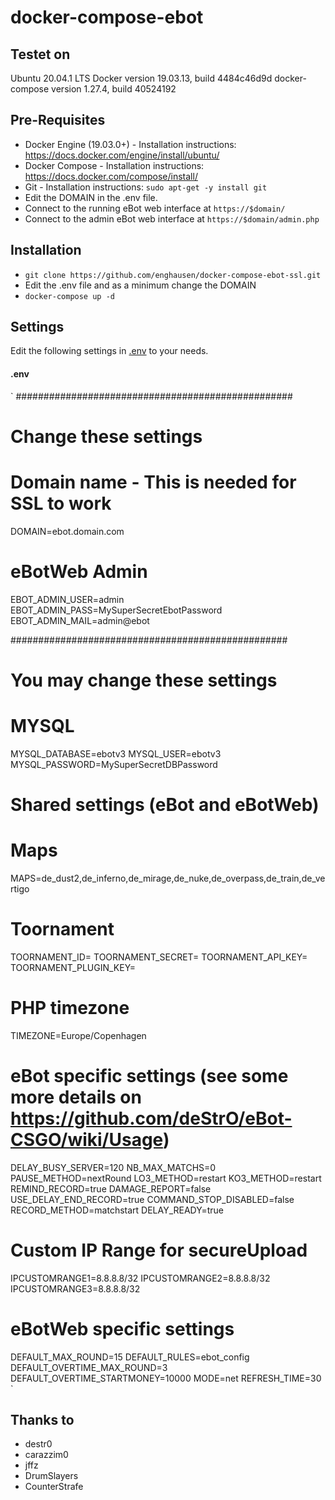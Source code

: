 docker-compose-ebot
================

Testet on
--------------
Ubuntu 20.04.1 LTS
Docker version 19.03.13, build 4484c46d9d
docker-compose version 1.27.4, build 40524192

Pre-Requisites
--------------
* Docker Engine (19.03.0+) - Installation instructions: https://docs.docker.com/engine/install/ubuntu/
* Docker Compose - Installation instructions: https://docs.docker.com/compose/install/
* Git - Installation instructions: `sudo apt-get -y install git`
* Edit the DOMAIN in the .env file.
* Connect to the running eBot web interface at `https://$domain/`
* Connect to the admin eBot web interface at `https://$domain/admin.php`

Installation
---------
* `git clone https://github.com/enghausen/docker-compose-ebot-ssl.git`
* Edit the .env file and as a minimum change the DOMAIN
* `docker-compose up -d`

Settings
---------
Edit the following settings in [.env](.env) to your needs.
#### .env
`
##################################################
# Change these settings
# Domain name - This is needed for SSL to work
DOMAIN=ebot.domain.com

# eBotWeb Admin
EBOT_ADMIN_USER=admin
EBOT_ADMIN_PASS=MySuperSecretEbotPassword
EBOT_ADMIN_MAIL=admin@ebot

##################################################
# You may change these settings
# MYSQL
MYSQL_DATABASE=ebotv3
MYSQL_USER=ebotv3
MYSQL_PASSWORD=MySuperSecretDBPassword

# Shared settings (eBot and eBotWeb)
# Maps
MAPS=de_dust2,de_inferno,de_mirage,de_nuke,de_overpass,de_train,de_vertigo

# Toornament
TOORNAMENT_ID=
TOORNAMENT_SECRET=
TOORNAMENT_API_KEY=
TOORNAMENT_PLUGIN_KEY=

# PHP timezone
TIMEZONE=Europe/Copenhagen

# eBot specific settings (see some more details on https://github.com/deStrO/eBot-CSGO/wiki/Usage)
DELAY_BUSY_SERVER=120
NB_MAX_MATCHS=0
PAUSE_METHOD=nextRound
LO3_METHOD=restart
KO3_METHOD=restart
REMIND_RECORD=true
DAMAGE_REPORT=false
USE_DELAY_END_RECORD=true
COMMAND_STOP_DISABLED=false
RECORD_METHOD=matchstart
DELAY_READY=true
# Custom IP Range for secureUpload
IPCUSTOMRANGE1=8.8.8.8/32
IPCUSTOMRANGE2=8.8.8.8/32
IPCUSTOMRANGE3=8.8.8.8/32

# eBotWeb specific settings 
DEFAULT_MAX_ROUND=15
DEFAULT_RULES=ebot_config
DEFAULT_OVERTIME_MAX_ROUND=3
DEFAULT_OVERTIME_STARTMONEY=10000
MODE=net
REFRESH_TIME=30
`

Thanks to
-------
* destr0
* carazzim0
* jffz
* DrumSlayers
* CounterStrafe
